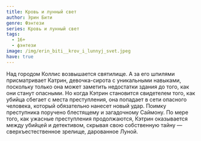```yaml
---
title: Кровь и лунный свет
author: Эрин Бити
genre: Фэнтези
series: Кровь и лунный свет
tags:
  - 16+
  - фэнтези
image: /img/erin_biti__krov_i_lunnyj_svet.jpeg
have: true
---
```

Над городом Коллис возвышается святилище. А за его шпилями присматривает Катрин, девочка-сирота с уникальными навыками, поскольку только она может заметить недостатки здания до того, как они станут опасными. Но когда Кэтрин становится свидетелем того, как убийца сбегает с места преступления, она попадает в сети опасного человека, который обязательно нанесет новый удар. Поимку преступника поручено блестящему и загадочному Саймону. По мере того, как ужасные преступления продолжаются, Кэтрин оказывается между убийцей и детективом, скрывая свою собственную тайну — сверхъестественное зрелище, дарованное Луной.